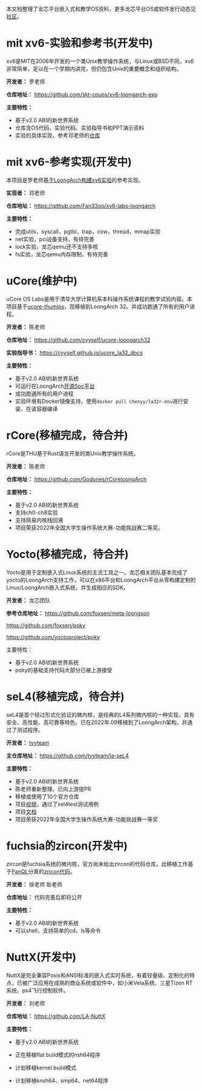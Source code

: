 本文档整理了龙芯平台嵌入式和教学OS资料，更多龙芯平台OS或软件发行动态见[社区](https://preview.loongarch.dev/33/zh-cn/posts/2022year/)。

# mit xv6-实验和参考书(开发中)

xv6是MIT在2006年开发的一个类Unix教学操作系统，与Linux或BSD不同，xv6非常简单，足以在一个学期内讲完，但仍包含Unix的重要概念和组织结构。

**开发者：** 罗老师

**仓库地址：** https://github.com/skt-cpuos/xv6-loongarch-exp

**主要特性：**

* 基于v2.0 ABI的新世界系统
* 仓库含OS代码、实验代码、实验指导书和PPT演示资料
* 实验的具体实现，参考邓老师的[仓库](https://github.com/Fan33oo/xv6-labs-loongarch)

# mit xv6-参考实现(开发中)

本项目是罗老师[基于LoongArch构建xv6实验](https://github.com/skt-cpuos/xv6-loongarch-exp)的参考实现。

**实现者：** 邓老师

**仓库地址：** https://github.com/Fan33oo/xv6-labs-loongarch

**主要特性：**

* 完成utils，syscall，pgtbl，trap，cow，thread，mmap实验
* net实验，pci设备支持，有待完善
* lock实验，龙芯qemu还不支持多核
* fs实验，龙芯qemu内存限制，有待完善

# uCore(维护中)

uCore OS Labs是用于清华大学计算机系本科操作系统课程的教学试验内容。本项目基于[ucore-thumips](https://github.com/z4yx/ucore-thumips)，现移植到LoongArch 32。并成功跑通了所有的用户进程。

**开发者：** 陈老师

**仓库地址：** https://github.com/cyyself/ucore-loongarch32

**实验指导书：** https://cyyself.github.io/ucore_la32_docs

**主要特性：**

* 基于v2.0 ABI的新世界系统
* 可运行在LoongArch[开源Soc平台](https://gitee.com/loongson-edu/chiplab)
* 成功跑通所有的用户进程
* 实验环境有Docker镜像支持，使用`docker pull chenyy/la32r-env`进行安装，在该容器编译

# rCore(移植完成，待合并)

rCore是THU基于Rust语言开发的类Unix教学操作系统。

**开发者：** 陈老师

**仓库地址：** https://github.com/Godones/rCoreloongArch

**主要特性：**

* 基于v2.0 ABI的新世界系统
* 支持ch0-ch8实验
* 支持简易内核栈回溯
* 项目荣获2022年全国大学生操作系统大赛-功能挑战赛二等奖。

# Yocto(移植完成，待合并)

Yocto是用于定制嵌入式Linux系统的主流工具之一。龙芯相关团队基本完成了yocto的LoongArch支持工作，可以在x86平台和LoongArch平台从零构建定制的Linux/LoongArch嵌入式系统，并生成相应的SDK。

**开发者：** 龙芯团队

**参考仓库地址：** https://github.com/foxsen/meta-loongson

https://github.com/foxsen/poky

https://github.com/yoctoproject/poky

主要特性：

* 基于v2.0 ABI的新世界系统
* poky的基础支持代码大部分已被上游接受

# seL4(移植完成，待合并)

seL4是首个经过形式化验证的微内核，是经典的L4系列微内核的一种实现，具有安全、高性能、高可靠等特色。已在2022年.09移植到了LoongArch架构，并通过了测试程序。

**开发者：** [tyyteam](https://github.com/tyyteam)

**主仓库地址：** https://github.com/tyyteam/la-seL4

**主要特性：**

* 基于v2.0 ABI的新世界系统
* 陈老师重新整理，已向上游提PR
* 移植或使用了10个官方仓库
* 项目[视频](https://www.bilibili.com/video/BV1Mt4y1j7Gx/?vd_source=c0ebc331ee63978f26b2050109cc5826)，通过了sel4test测试用例
* 项目[文档](https://github.com/tyyteam/OS-comp-pdfdoc-videos/blob/main/proj97-la-seL4-tyyteam-%E5%86%B3%E8%B5%9B%E9%A1%B9%E7%9B%AE%E6%96%87%E6%A1%A3.pdf)
* 项目荣获2022年全国大学生操作系统大赛-功能挑战赛一等奖

# fuchsia的zircon(开发中)

zircon是fuchsia系统的微内核，官方尚未给出zircon的代码仓库，此移植工作基于[PanQL](https://github.com/PanQL)分离的[zricon代码](https://github.com/PanQL/zircon)。

**开发者：** 徐老师 耿老师

**仓库地址：** 代码完善后即将公开

**主要特性：**

* 基于v2.0 ABI的新世界系统
* 可以shell，支持简单的cd，ls等命令

# NuttX(开发中)

NuttX是完全兼容Posix和ANSI标准的嵌入式实时系统，有着轻量级、定制化的特点，已被广泛应用在成熟的商业系统或软件中，如小米Vela系统、三星Tizen RT系统、px4飞行控制软件。

**开发者：** 刘老师

**仓库地址：** https://github.com/LA-NuttX

**主要特性：**

* 基于v2.0 ABI的新世界系统
* 正在移植flat build模式的nsh64程序

* 计划移植kernel build模式
* 计划移植knsh64、smp64、net64程序
